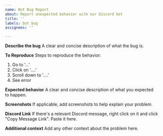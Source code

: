 ```yaml
---
name: Bot Bug Report
about: Report unexpected behavior with our Discord bot
title: ''
labels: bot bug
assignees: ''

---
```


**Describe the bug**
A clear and concise description of what the bug is.

**To Reproduce**
Steps to reproduce the behavior:
1. Go to '...'
2. Click on '....'
3. Scroll down to '....'
4. See error

**Expected behavior**
A clear and concise description of what you expected to happen.

**Screenshots**
If applicable, add screenshots to help explain your problem.

**Discord Link**
If there's a relevant Discord message, right click on it and click "Copy Message Link". Paste it here.

**Additional context**
Add any other context about the problem here.
